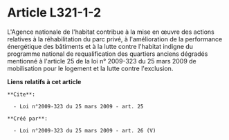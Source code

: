 # Article L321-1-2

L'Agence nationale de l'habitat contribue à la mise en œuvre des actions relatives à la réhabilitation du parc privé, à
l'amélioration de la performance énergétique des bâtiments et à la lutte contre l'habitat indigne du programme national de
requalification des quartiers anciens dégradés mentionné à l'article 25 de la loi n° 2009-323 du 25 mars 2009 de mobilisation
pour le logement et la lutte contre l'exclusion.

**Liens relatifs à cet article**

	**Cite**:

	  - Loi n°2009-323 du 25 mars 2009 - art. 25

	**Créé par**:

	  - Loi n°2009-323 du 25 mars 2009 - art. 26 (V)
